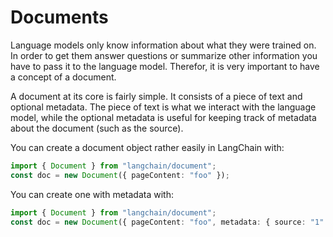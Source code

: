 # Documents

Language models only know information about what they were trained on. In order to get them answer questions or summarize other information you have to pass it to the language model. Therefor, it is very important to have a concept of a document.

A document at its core is fairly simple. It consists of a piece of text and optional metadata. The piece of text is what we interact with the language model, while the optional metadata is useful for keeping track of metadata about the document (such as the source).

You can create a document object rather easily in LangChain with:

```typescript
import { Document } from "langchain/document";
const doc = new Document({ pageContent: "foo" });
```

You can create one with metadata with:

```typescript
import { Document } from "langchain/document";
const doc = new Document({ pageContent: "foo", metadata: { source: "1" } });
```
